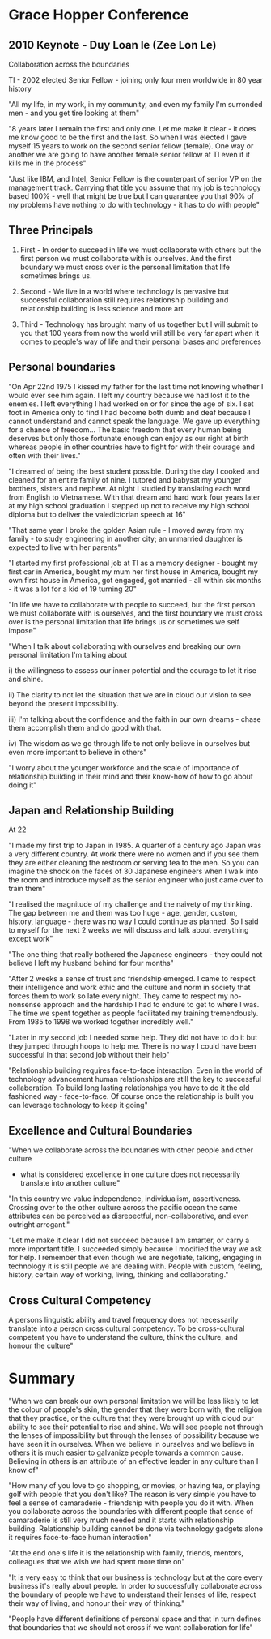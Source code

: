 # Grace Hopper Conference

## 2010 Keynote - Duy Loan le (Zee Lon Le)
Collaboration across the boundaries

TI - 2002 elected Senior Fellow - joining only four men worldwide in 80 year history

"All my life, in my work, in my community, and even my family I'm surronded
men - and you get tire looking at them"

"8 years later I remain the first and only one.  Let me make it clear - it does
me know good to be the first and the last.  So when I was elected I gave
myself 15 years to work on the second senior fellow (female).  One way or
another we are going to have another female senior fellow at TI even if it
kills me in the process"

"Just like IBM, and Intel, Senior Fellow is the counterpart of senior VP on the
management track.  Carrying that title you assume that my job is technology
based 100% - well that might be true but I can guarantee you that 90% of my
problems have nothing to do with technology - it has to do with people"

## Three Principals

1. First - In order to succeed in life we must collaborate with others but the
first person we must collaborate with is ourselves.  And the first boundary we
must cross over is the personal limitation that life sometimes brings us.

2. Second - We live in a world where technology is pervasive but successful
collaboration still requires relationship building and relationship building is
less science and more art

3. Third - Technology has brought many of us together but I will submit to you
that 100 years from now the world will still be very far apart when it comes
to people's way of life and their personal biases and preferences

## Personal boundaries

"On Apr 22nd 1975 I kissed my father for the last time not knowing whether I would
ever see him again.  I left my country because we had lost it to the enemies.
I left everything I had worked on or for since the age of six.  I set foot
in America only to find I had become both dumb and deaf because I cannot
understand and cannot speak the language.  We gave up everything for a chance
of freedom... The basic freedom that every human being deserves but only those
fortunate enough can enjoy as our right at birth whereas people in other
countries have to fight for with their courage and often with their lives."

"I dreamed of being the best student possible.  During the day I cooked and
cleaned for an entire family of nine.  I tutored and babysat my younger
brothers, sisters and nephew.  At night I studied by translating each word
from English to Vietnamese.  With that dream and hard work four years later at
my high school graduation I stepped up not to receive my high school diploma but
to deliver the valedictorian speech at 16"

"That same year I broke the golden Asian rule - I moved away from my family -
to study engineering in another city; an unmarried daughter is expected to
live with her parents"

"I started my first professional job at TI as a memory designer - bought my
first car in America, bought my mum her first house in America, bought my own
first house in America, got engaged, got married - all within six months - it
was a lot for a kid of 19 turning 20"

"In life we have to collaborate with people to succeed, but the first person
we must collaborate with is ourselves, and the first boundary we must cross
over is the personal limitation that life brings us or sometimes we self
impose"

"When I talk about collaborating with ourselves and breaking our own personal
limitation I'm talking about

i) the willingness to assess our inner potential and the courage to let it
rise and shine.

ii) The clarity to not let the situation that we are in cloud our vision to
see beyond the present impossibility.

iii) I'm talking about the confidence and the faith in our own dreams - chase
them accomplish them and do good with that.

iv) The wisdom as we go through life to not only believe in ourselves but even
more important to believe in others"

"I worry about the younger workforce and the scale of importance of
relationship building in their mind and their know-how of how to go about
doing it"

## Japan and Relationship Building

At 22

"I made my first trip to Japan in 1985.  A quarter of a century ago Japan
was a very different country.  At work there were no women and if you see them they are either cleaning the
restroom or serving tea to the men.  So you can imagine the shock on the faces
of 30 Japanese engineers when I walk into the room and introduce myself as the
senior engineer who just came over to train them"

"I realised the magnitude of my challenge and the naivety of my thinking.  The gap between me and them was too huge - age, gender, custom, history,
language - there was no way I could continue as planned.  So I said to myself
for the next 2 weeks we will discuss and talk about everything except work"

"The one thing that really bothered the Japanese engineers - they could not
believe I left my husband behind for four months"

"After 2 weeks a sense of trust and friendship emerged.  I came to respect
their intelligence and work ethic and the culture and norm in society that
forces them to work so late every night.  They came to respect my no-nonsense
approach and the hardship I had to endure to get to where I was.  The time we
spent together as people facilitated my training tremendously.  From 1985 to
1998 we worked together incredibly well."

"Later in my second job I needed some help.  They did not have to do it but
they jumped through hoops to help me.  There is no way I could have been
successful in that second job without their help"

"Relationship building requires face-to-face interaction.  Even in the world
of technology advancement human relationships are still the key to successful
collaboration.  To build long lasting relationships you have to do it the old
fashioned way - face-to-face.  Of course once the relationship is built you
can leverage technology to keep it going"

## Excellence and Cultural Boundaries

"When we collaborate across the boundaries with other people and other culture
- what is considered excellence in one culture does not necessarily translate
  into another culture"

"In this country we value independence, individualism, assertiveness.
Crossing over to the other culture across the pacific ocean the same
attributes can be perceived as disrepectful, non-collaborative, and even
outright arrogant."

"Let me make it clear I did not succeed because I am smarter, or carry a more
important title.  I succeeded simply because I modified the way we ask for
help.  I remember that even though we are negotiate, talking, engaging in
technology it is still people we are dealing with.  People with custom,
feeling, history, certain way of working, living, thinking and collaborating."

## Cross Cultural Competency

A persons linguistic ability and travel frequency does not necessarily
translate into a person cross cultural competency.  To be cross-cultural
competent you have to understand the culture, think the culture, and honour
the culture"

# Summary

"When we can break our own personal limitation we will be less likely to let
the colour of people's skin, the gender that they were born with, the religion
that they practice, or the culture that they were brought up with cloud our
ability to see their potential to rise and shine.  We will see people not
through the lenses of impossibility but through the lenses of possibility
because we have seen it in ourselves.  When we believe in ourselves and we
believe in others it is much easier to galvanize people towards a common
cause.  Believing in others is an attribute of an effective leader in any
culture than I know of"

"How many of you love to go shopping, or movies, or having tea, or playing
golf with people that you don't like?  The reason is very simple you have to feel a sense of camaraderie - friendship with people you do it with.  When you collaborate across the boundaries with different people that sense of camaraderie is still very much needed and it starts with relationship building.  Relationship building cannot be done via technology gadgets alone it requires face-to-face human interaction"

"At the end one's life it is the relationship with family, friends, mentors,
colleagues that we wish we had spent more time on"

"It is very easy to think that our business is technology but at the core every business it's really about people.  In order to
successfully collaborate across the boundary of people we have to understand
their lenses of life, respect their way of living, and honour their way of
thinking."

"People have different definitions of personal space and that in turn defines
that boundaries that we should not cross if we want collaboration for life"


